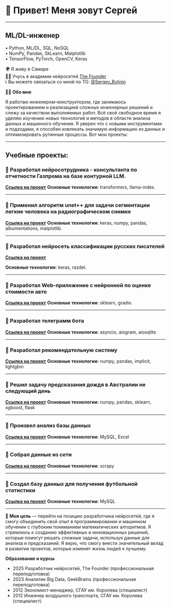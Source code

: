 # 👋 Привет! Меня зовут Сергей
______________________________
## ML/DL-инженер

• Python, ML/DL, SQL, NoSQL<br/>
• NumPy, Pandas, SkLearn, Matplotlib<br/>
• TensorFlow, PyTorch, OpenCV, Keras<br/>

🌍 Я живу в Самаре  
👨‍🎓 Учусь в академии нейросетей [The Founder](https://academy.the-founder.ru/)  
📞 Вы можете связаться со мной по TG: [@Sergey_Bylinin](https://t.me/sergey_bylinin)

👨‍💻 **Обо мне**

Я работаю инженером-конструктором, где занимаюсь проектированием и реализацией сложных инженерных решений и слежу за качеством выполняемых работ. Всё своё свободное время я уделяю изучению новых технологий и методов в области анализа данных и машинного обучения. Я уверен что с новыми инструментами и подходами, я способен извлекать значимую информацию из данных и оптимизировать рутинные процессы. Вот мои проекты:
___
  
## Учебные проекты:
### 📌 Разработал нейросотрудника - консультанта по отчетности Газпрома на базе контурной LLM.
[**Ссылка на проект**](https://github.com/sergeybylinin/Educational-projects/blob/main/%D0%9D%D0%B5%D0%B9%D1%80%D0%BE%D1%81%D0%BE%D1%82%D1%80%D1%83%D0%B4%D0%BD%D0%B8%D0%BA_%D0%9A%D0%BE%D0%BD%D1%81%D1%83%D0%BB%D1%8C%D1%82%D0%B0%D0%BD%D1%82%D0%B0_%D0%BF%D0%BE_%D0%BE%D1%82%D1%87%D0%B5%D1%82%D0%BD%D0%BE%D1%81%D1%82%D0%B8_%D0%93%D0%B0%D0%B7%D0%BF%D1%80%D0%BE%D0%BC%D0%B0_%D0%BD%D0%B0_%D0%B1%D0%B0%D0%B7%D0%B5_%D0%BA%D0%BE%D0%BD%D1%82%D1%83%D1%80%D0%BD%D0%BE%D0%B9_LLM.ipynb)
**Основные технологии:**  transformers, llama-index.

____

### 📌 Применил алгоритм unet++ для задачи сегментации легкие человека на радиографическом снимке 
[**Ссылка на проект**](https://github.com/sergeybylinin/Educational-projects/blob/main/%D0%A1%D0%B5%D0%B3%D0%BC%D0%B5%D0%BD%D1%82%D0%B0%D1%86%D0%B8%D0%B8_%D0%BB%D0%B5%D0%B3%D0%BA%D0%B8%D0%B5_%D1%87%D0%B5%D0%BB%D0%BE%D0%B2%D0%B5%D0%BA%D0%B0_%D0%BD%D0%B0_%D1%80%D0%B0%D0%B4%D0%B8%D0%BE%D0%B3%D1%80%D0%B0%D1%84%D0%B8%D1%87%D0%B5%D1%81%D0%BA%D0%BE%D0%BC_%D1%81%D0%BD%D0%B8%D0%BC%D0%BA%D0%B5.ipynb) 
**Основные технологии:**  keras, numpy, pandas, albumentations, matplotlib.

___

### 📌 Разработал нейросеть классификации русских писателей
[**Ссылка на проект**](https://github.com/sergeybylinin/Educational-projects/blob/main/%D0%A0%D0%B0%D1%81%D0%BF%D0%BE%D0%B7%D0%BD%D0%B0%D0%B2%D0%B0%D0%BD%D0%B8%D0%B5_%D1%82%D0%B5%D0%BA%D1%81%D1%82%D0%B0_%D0%BF%D0%B8%D1%81%D0%B0%D1%82%D0%B5%D0%BB%D0%B5%D0%B9.ipynb) 

**Основные технологии:** keras, razdel.

___

### 📌 Разработал Web-приложение с нейронной по оценке стоимости авто
[**Ссылка на проект**](https://github.com/sergeybylinin/Educational-projects/blob/main/Web_%D0%BF%D1%80%D0%B8%D0%BB%D0%BE%D0%B6%D0%B5%D0%BD%D0%B8%D0%B5_%D1%81_%D0%BD%D0%B5%D0%B9%D1%80%D0%BE%D0%BD%D0%BA%D0%BE%D0%B9_%D0%BF%D0%BE_%D0%BE%D1%86%D0%B5%D0%BD%D0%BA%D0%B5_%D1%81%D1%82%D0%BE%D0%B8%D0%BC%D0%BE%D1%81%D1%82%D0%B8_%D0%B0%D0%B2%D1%82%D0%BE.ipynb)
**Основные технологии:** sklearn, gradio.

___

### 📌 Разработал телеграмм бота
[**Ссылка на проект**](https://github.com/sergeybylinin/Quiz-Telegram-Bot?tab=readme-ov-file)
**Основные технологии:** asyncio, aiogram, aiosqlite.

___

### 📌 Разработал рекомендательную систему 
[**Ссылка на проект**](https://github.com/sergeybylinin/Retail-recommended-system/tree/main)
**Основные технологии:** numpy, pandas, implicit, lightgbm
___

### 📌 Решил задачу предсказания дождя в Австралии не следующий день
[**Ссылка на проект**](https://github.com/sergeybylinin/Rain-in-Australia)
**Основные технологии:** numpy, pandas, sklearn, xgboost, flask

___

### 📌 Произвел анализ базы данных
[**Ссылка на проект**](https://github.com/sergeybylinin/Database-Analytics)
**Основные технологии:** MySQL, Excel

___

### 📌 Собрал данные из сети
[**Ссылка на проект**](https://github.com/sergeybylinin/Parsing-net)
**Основные технологии:** scrapy

___

### 📌 Создал базу данных для получения футбольной статистики
[**Ссылка на проект**](https://github.com/sergeybylinin/Database-for-get-football-stats)
**Основные технологии:** MySQL

_____

🎯 **Моя цель** — перейти на позицию разработчика нейросетей, где я смогу объединить свой опыт в программировании и машинном обучении с глубоким пониманием математических алгоритмов. Я стремлюсь к созданию эффективных и инновационных решений, которые помогут решать сложные задачи, используя данные для анализа и предсказаний. Я верю, что смогу внести значительный вклад в развитие проектов, которые изменят жизнь людей к лучшему.

**Образование и курсы**
* 2025 Разработчик нейросетей, The Founder (профессиональная переподготовка)
* 2023 Аналитик Big Data, GeekBrains (профессиональная переподготовка)
* 2012 Экономист-менеджер,  СГАУ им. Королева (специалист)
* 2012 Инженер воздушного транспорта, СГАУ им. Королева (специалист)
